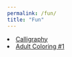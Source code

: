 ```yaml
---
permalink: /fun/
title: "Fun"
---
```


<li>
    <a href="/2018/07/16/calligraphy.html" itemprop="sameAs">
        <i class="fas fa-palette" aria-hidden="true"></i> Calligraphy
    </a>
</li>

<li>
    <a href="/2018/09/18/coloring.html" itemprop="sameAs">
        <i class="fas fa-palette" aria-hidden="true"></i> Adult Coloring #1
    </a>
</li>

